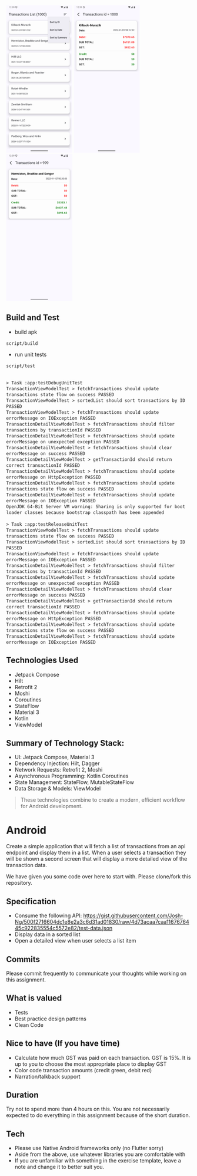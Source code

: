 
<img src="screenshot/list.png" alt="Screenshot 0" height="400"> <img src="screenshot/detail01.png" alt="Screenshot 1" height="400"> <img src="screenshot/detail02.png" alt="Screenshot 2" height="400">

## Build and Test

* build apk
```
script/build
```
* run unit tests
```
script/test
```

```shell

> Task :app:testDebugUnitTest
TransactionViewModelTest > fetchTransactions should update transactions state flow on success PASSED
TransactionViewModelTest > sortedList should sort transactions by ID PASSED
TransactionViewModelTest > fetchTransactions should update errorMessage on IOException PASSED
TransactionDetailViewModelTest > fetchTransactions should filter transactions by transactionId PASSED
TransactionDetailViewModelTest > fetchTransactions should update errorMessage on unexpected exception PASSED
TransactionDetailViewModelTest > fetchTransactions should clear errorMessage on success PASSED
TransactionDetailViewModelTest > getTransactionId should return correct transactionId PASSED
TransactionDetailViewModelTest > fetchTransactions should update errorMessage on HttpException PASSED
TransactionDetailViewModelTest > fetchTransactions should update transactions state flow on success PASSED
TransactionDetailViewModelTest > fetchTransactions should update errorMessage on IOException PASSED
OpenJDK 64-Bit Server VM warning: Sharing is only supported for boot loader classes because bootstrap classpath has been appended

> Task :app:testReleaseUnitTest
TransactionViewModelTest > fetchTransactions should update transactions state flow on success PASSED
TransactionViewModelTest > sortedList should sort transactions by ID PASSED
TransactionViewModelTest > fetchTransactions should update errorMessage on IOException PASSED
TransactionDetailViewModelTest > fetchTransactions should filter transactions by transactionId PASSED
TransactionDetailViewModelTest > fetchTransactions should update errorMessage on unexpected exception PASSED
TransactionDetailViewModelTest > fetchTransactions should clear errorMessage on success PASSED
TransactionDetailViewModelTest > getTransactionId should return correct transactionId PASSED
TransactionDetailViewModelTest > fetchTransactions should update errorMessage on HttpException PASSED
TransactionDetailViewModelTest > fetchTransactions should update transactions state flow on success PASSED
TransactionDetailViewModelTest > fetchTransactions should update errorMessage on IOException PASSED

```
## Technologies Used

- Jetpack Compose
- Hilt
- Retrofit 2
- Moshi
- Coroutines
- StateFlow
- Material 3
- Kotlin
- ViewModel

## Summary of Technology Stack:

- UI: Jetpack Compose, Material 3
- Dependency Injection: Hilt, Dagger
- Network Requests: Retrofit 2, Moshi
- Asynchronous Programming: Kotlin Coroutines
- State Management: StateFlow, MutableStateFlow
- Data Storage & Models: ViewModel

> These technologies combine to create a modern, efficient workflow for Android development.

# Android
Create a simple application that will fetch a list of transactions from an api endpoint and display them in a list.  When a user selects a transaction they will be shown a second screen that will display a more detailed view of the transaction data. 

We have given you some code over here to start with. Please clone/fork this repository. 

## Specification
- Consume the following API: https://gist.githubusercontent.com/Josh-Ng/500f2716604dc1e8e2a3c6d31ad01830/raw/4d73acaa7caa1167676445c922835554c5572e82/test-data.json  
- Display data in a sorted list 
- Open a detailed view when user selects a list item 

## Commits
Please commit frequently to communicate your thoughts while working on this assignment.

## What is valued
- Tests 
- Best practice design patterns 
- Clean Code 

## Nice to have (If you have time)
- Calculate how much GST was paid on each transaction.  GST is 15%.  It is up to you to choose the most appropriate place to display GST 
- Color code transaction amounts (credit green, debit red)
- Narration/talkback support 

## Duration 
Try not to spend more than 4 hours on this. You are not necessarily expected to do everything in this assignment because of the short duration. 

## Tech
- Please use Native Android frameworks only (no Flutter sorry) 
- Aside from the above, use whatever libraries you are comfortable with
- If you are unfamiliar with something in the exercise template, leave a note and change it to better suit you.

